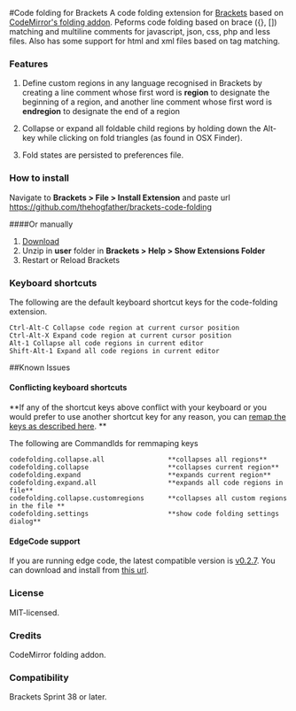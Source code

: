 #Code folding for Brackets
A code folding extension for [Brackets](https://github.com/adobe/brackets/) based on [CodeMirror's folding addon](http://codemirror.net/demo/folding.html).
Peforms code folding based on brace ({}, []) matching and multiline comments for javascript, json, css, php and less files. Also has some support for html and xml files based on tag matching.

### Features
1. Define custom regions in any language recognised in Brackets by creating a line comment whose first word is **region** to designate the beginning of a region, and another line comment whose first word is **endregion** to designate the end of a region

2. Collapse or expand all foldable child regions by holding down the Alt-key while clicking on fold triangles (as found in OSX Finder).

3. Fold states are persisted to preferences file.

### How to install
Navigate to **Brackets > File > Install Extension** and paste url https://github.com/thehogfather/brackets-code-folding

####Or manually
1. [Download](https://github.com/thehogfather/brackets-code-folding/archive/master.zip)
2. Unzip in **user** folder in **Brackets > Help > Show Extensions Folder**
3. Restart or Reload Brackets

### Keyboard shortcuts
The following are the default keyboard shortcut keys for the code-folding extension.

    Ctrl-Alt-C Collapse code region at current cursor position
    Ctrl-Alt-X Expand code region at current cursor position
    Alt-1 Collapse all code regions in current editor
    Shift-Alt-1 Expand all code regions in current editor


##Known Issues
#### Conflicting keyboard shortcuts
**If any of the shortcut keys above conflict with your keyboard or you would prefer to use another shortcut key for any reason, you can [remap the keys as described here](https://github.com/adobe/brackets/wiki/User-Key-Bindings). **

The following are CommandIds for remmaping keys

    codefolding.collapse.all                **collapses all regions**
    codefolding.collapse                    **collapses current region**
    codefolding.expand                      **expands current region**
    codefolding.expand.all                  **expands all code regions in file**
    codefolding.collapse.customregions      **collapses all custom regions in the file **
    codefolding.settings                    **show code folding settings dialog**
    
#### EdgeCode support
If you are running edge code, the latest compatible version is [v0.2.7](https://github.com/thehogfather/brackets-code-folding/tree/v0.2.7). You can download and install from [this url](https://github.com/thehogfather/brackets-code-folding/tree/v0.2.7).

### License
MIT-licensed.

### Credits
CodeMirror folding addon.

### Compatibility
Brackets Sprint 38 or later.
